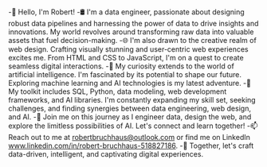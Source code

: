 -👋 Hello, I'm Robert!
-🛢️ I'm a data engineer, passionate about designing robust data pipelines and harnessing the power of data to drive insights and innovations. My world revolves around transforming raw data into valuable assets that fuel decision-making.
-🌐 I'm also drawn to the creative realm of web design. Crafting visually stunning and user-centric web experiences excites me. From HTML and CSS to JavaScript, I'm on a quest to create seamless digital interactions.
-🧠 My curiosity extends to the world of artificial intelligence. I'm fascinated by its potential to shape our future. Exploring machine learning and AI technologies is my latest adventure.
-🧰 My toolkit includes SQL, Python, data modeling, web development frameworks, and AI libraries. I'm constantly expanding my skill set, seeking challenges, and finding synergies between data engineering, web design, and AI.
-🚀 Join me on this journey as I engineer data, design the web, and explore the limitless possibilities of AI. Let's connect and learn together!
-📫 Reach out to me at robertbruchhaus@outlook.com or find me on LinkedIn www.linkedin.com/in/robert-bruchhaus-518827186.
-🌟 Together, let's craft data-driven, intelligent, and captivating digital experiences.

<!---
rlabs-github/rlabs-github is a ✨ special ✨ repository because its `README.md` (this file) appears on your GitHub profile.
You can click the Preview link to take a look at your changes.
--->
